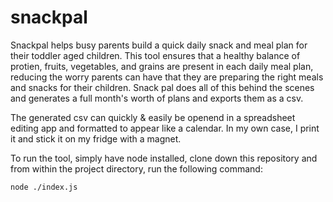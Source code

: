 # snackpal

Snackpal helps busy parents build a quick daily snack and meal plan for their toddler aged children.  This tool ensures that a healthy balance of protien, fruits, vegetables, and grains are present in each daily meal plan, reducing the worry parents can have that they are preparing the right meals and snacks for their children. Snack pal does all of this behind the scenes and generates a full month's worth of plans and exports them as a csv.

The generated csv can quickly & easily be openend in a spreadsheet editing app and formatted to appear like a calendar.  In my own case, I print it and stick it on my fridge with a magnet.

To run the tool, simply have node installed, clone down this repository and from within the project directory, run the following command:

``` shell
node ./index.js
